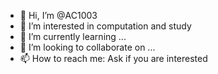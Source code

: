 - 👋 Hi, I’m @AC1003
- 👀 I’m interested in computation and study
- 🌱 I’m currently learning ...
- 💞️ I’m looking to collaborate on ...
- 📫 How to reach me: Ask if you are interested

<!---
AC1003/AC1003 is a ✨ special ✨ repository because its `README.md` (this file) appears on your GitHub profile.
You can click the Preview link to take a look at your changes.
--->
